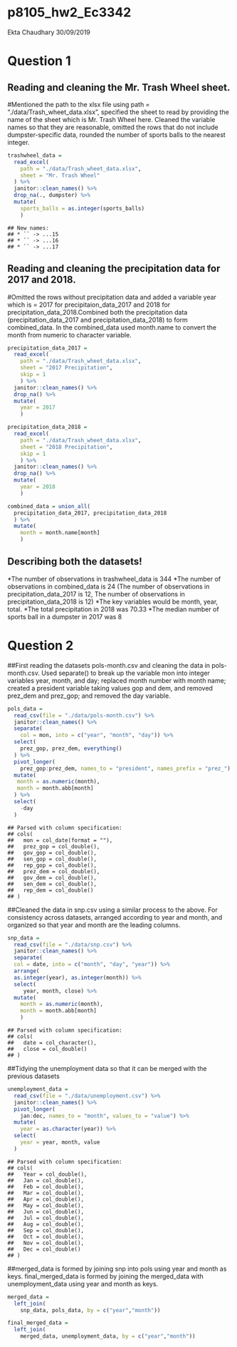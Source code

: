 p8105\_hw2\_Ec3342
================
Ekta Chaudhary
30/09/2019

# Question 1

## Reading and cleaning the Mr. Trash Wheel sheet.

\#Mentioned the path to the xlsx file using path =
“./data/Trash\_wheet\_data.xlsx”, specified the sheet to read by
providing the name of the sheet which is Mr. Trash Wheel here. Cleaned
the variable names so that they are reasonable, omitted the rows that do
not include dumpster-specific data, rounded the number of sports balls
to the nearest integer.

``` r
trashwheel_data = 
  read_excel(
    path = "./data/Trash_wheet_data.xlsx", 
    sheet = "Mr. Trash Wheel"
  ) %>%
  janitor::clean_names() %>%
  drop_na(., dumpster) %>%
  mutate(
    sports_balls = as.integer(sports_balls)
    )
```

    ## New names:
    ## * `` -> ...15
    ## * `` -> ...16
    ## * `` -> ...17

## Reading and cleaning the precipitation data for 2017 and 2018.

\#Omitted the rows without precipitation data and added a variable year
which is = 2017 for precipitaion\_data\_2017 and 2018 for
precipitation\_data\_2018.Combined both the precipitation data
(precipitation\_data\_2017 and precipitation\_data\_2018) to form
combined\_data. In the combined\_data used month.name to convert the
month from numeric to character variable.

``` r
precipitation_data_2017 =
  read_excel(
    path = "./data/Trash_wheet_data.xlsx",
    sheet = "2017 Precipitation", 
    skip = 1
    ) %>%
  janitor::clean_names() %>%
  drop_na() %>%
  mutate(
    year = 2017
    )

precipitation_data_2018 =
  read_excel(
    path = "./data/Trash_wheet_data.xlsx",
    sheet = "2018 Precipitation",
    skip = 1
    ) %>%
  janitor::clean_names() %>%
  drop_na() %>%
  mutate(
    year = 2018
    )

combined_data = union_all(
  precipitation_data_2017, precipitation_data_2018
  ) %>%
  mutate(
    month = month.name[month] 
    )
```

## Describing both the datasets\!

*The number of observations in trashwheel\_data is 344 *The number of
observations in combined\_data is 24 (The number of observations in
precipitation\_data\_2017 is 12, The number of observations in
precipitation\_data\_2018 is 12) *The key variables would be month,
year, total. *The total precipitation in 2018 was 70.33 \*The median
number of sports ball in a dumpster in 2017 was 8

# Question 2

\#\#First reading the datasets pols-month.csv and cleaning the data in
pols-month.csv. Used separate() to break up the variable mon into
integer variables year, month, and day; replaced month number with month
name; created a president variable taking values gop and dem, and
removed prez\_dem and prez\_gop; and removed the day variable.

``` r
pols_data = 
  read_csv(file = "./data/pols-month.csv") %>%
  janitor::clean_names() %>%
  separate(
    col = mon, into = c("year", "month", "day")) %>% 
  select(
    prez_gop, prez_dem, everything()
  ) %>%
  pivot_longer(
    prez_gop:prez_dem, names_to = "president", names_prefix = "prez_") %>%
  mutate(
   month = as.numeric(month),
   month = month.abb[month]
  ) %>%
  select(
    -day
  )
```

    ## Parsed with column specification:
    ## cols(
    ##   mon = col_date(format = ""),
    ##   prez_gop = col_double(),
    ##   gov_gop = col_double(),
    ##   sen_gop = col_double(),
    ##   rep_gop = col_double(),
    ##   prez_dem = col_double(),
    ##   gov_dem = col_double(),
    ##   sen_dem = col_double(),
    ##   rep_dem = col_double()
    ## )

\#\#Cleaned the data in snp.csv using a similar process to the above.
For consistency across datasets, arranged according to year and month,
and organized so that year and month are the leading columns.

``` r
snp_data =
  read_csv(file = "./data/snp.csv") %>% 
  janitor::clean_names() %>% 
  separate(
  col = date, into = c("month", "day", "year")) %>% 
  arrange(
  as.integer(year), as.integer(month)) %>%
  select(
     year, month, close) %>%
  mutate(
    month = as.numeric(month),
    month = month.abb[month]
    ) 
```

    ## Parsed with column specification:
    ## cols(
    ##   date = col_character(),
    ##   close = col_double()
    ## )

\#\#Tidying the unemployment data so that it can be merged with the
previous datasets

``` r
unemployment_data =
  read_csv(file = "./data/unemployment.csv") %>%
  janitor::clean_names() %>%
  pivot_longer(
    jan:dec, names_to = "month", values_to = "value") %>%
  mutate(
    year = as.character(year)) %>%
  select(
    year = year, month, value
  )
```

    ## Parsed with column specification:
    ## cols(
    ##   Year = col_double(),
    ##   Jan = col_double(),
    ##   Feb = col_double(),
    ##   Mar = col_double(),
    ##   Apr = col_double(),
    ##   May = col_double(),
    ##   Jun = col_double(),
    ##   Jul = col_double(),
    ##   Aug = col_double(),
    ##   Sep = col_double(),
    ##   Oct = col_double(),
    ##   Nov = col_double(),
    ##   Dec = col_double()
    ## )

\#\#merged\_data is formed by joining snp into pols using year and month
as keys. final\_merged\_data is formed by joining the merged\_data with
unemployment\_data using year and month as keys.

``` r
merged_data =
  left_join(
    snp_data, pols_data, by = c("year","month"))

final_merged_data =
  left_join(
    merged_data, unemployment_data, by = c("year","month"))
```
